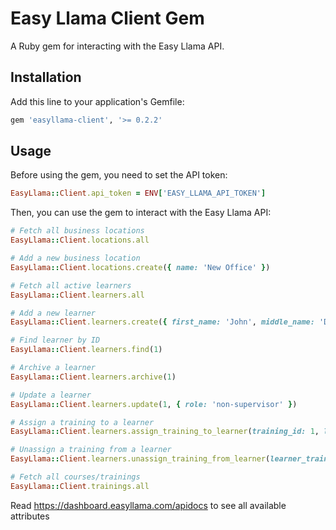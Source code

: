 # Easy Llama Client Gem

A Ruby gem for interacting with the Easy Llama API.

## Installation

Add this line to your application's Gemfile:

```ruby
gem 'easyllama-client', '>= 0.2.2'
```

## Usage

Before using the gem, you need to set the API token:

```ruby
EasyLlama::Client.api_token = ENV['EASY_LLAMA_API_TOKEN']
```

Then, you can use the gem to interact with the Easy Llama API:

```ruby
# Fetch all business locations
EasyLlama::Client.locations.all

# Add a new business location
EasyLlama::Client.locations.create({ name: 'New Office' })

# Fetch all active learners
EasyLlama::Client.learners.all

# Add a new learner
EasyLlama::Client.learners.create({ first_name: 'John', middle_name: 'Doe', last_name: 'Smith', title: 'SE', email: 'test@mail.com', phone: '123-456-7890', role: 'supervisor' })

# Find learner by ID
EasyLlama::Client.learners.find(1)

# Archive a learner
EasyLlama::Client.learners.archive(1)

# Update a learner
EasyLlama::Client.learners.update(1, { role: 'non-supervisor' })

# Assign a training to a learner
EasyLlama::Client.learners.assign_training_to_learner(training_id: 1, learner_id: 1)

# Unassign a training from a learner
EasyLlama::Client.learners.unassign_training_from_learner(learner_training_id: 1, learner_id: 1)

# Fetch all courses/trainings
EasyLlama::Client.trainings.all
```

Read https://dashboard.easyllama.com/apidocs to see all available attributes

